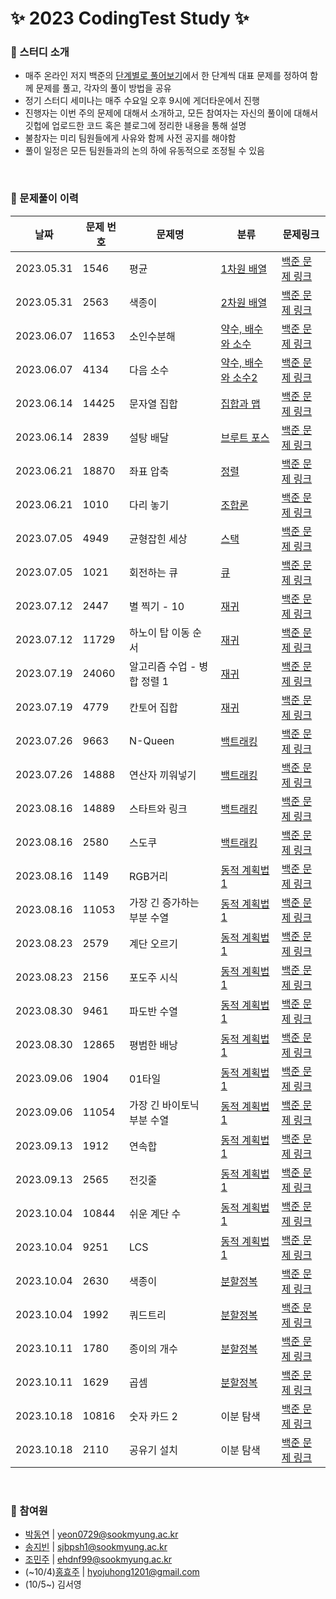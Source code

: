 # ✨ 2023 CodingTest Study ✨

### 📌 스터디 소개
* 매주 온라인 저지 백준의 [단계별로 풀어보기](https://www.acmicpc.net/step)에서 한 단계씩 대표 문제를 정하여 함께 문제를 풀고, 각자의 풀이 방법을 공유
* 정기 스터디 세미나는 매주 수요일 오후 9시에 게더타운에서 진행
* 진행자는 이번 주의 문제에 대해서 소개하고, 모든 참여자는 자신의 풀이에 대해서 깃헙에 업로드한 코드 혹은 블로그에 정리한 내용을 통해 설명
* 불참자는 미리 팀원들에게 사유와 함께 사전 공지를 해야함
* 풀이 일정은 모든 팀원들과의 논의 하에 유동적으로 조정될 수 있음

<br/>

### 📌 문제풀이 이력 
| 날짜 | 문제 번호 | 문제명 | 분류 | 문제링크 |
| --- | --- | --- | --- | --- |
| 2023.05.31 | 1546 | 평균 | [1차원 배열](https://github.com/DyeonPark/2023_CodingTest_Study/tree/main/Baekjoon/1%EC%B0%A8%EC%9B%90%20%EB%B0%B0%EC%97%B4) | [백준 문제 링크](https://www.acmicpc.net/problem/1546) |
| 2023.05.31 | 2563 | 색종이 | [2차원 배열](https://github.com/DyeonPark/2023_CodingTest_Study/tree/main/Baekjoon/2%EC%B0%A8%EC%9B%90%20%EB%B0%B0%EC%97%B4) | [백준 문제 링크](https://www.acmicpc.net/problem/2563) |
| 2023.06.07 | 11653 | 소인수분해 | [약수, 배수와 소수](https://github.com/DyeonPark/2023_CodingTest_Study/tree/main/Baekjoon/%EC%95%BD%EC%88%98%2C%20%EB%B0%B0%EC%88%98%EC%99%80%20%EC%86%8C%EC%88%98) | [백준 문제 링크](https://www.acmicpc.net/problem/11653) |
| 2023.06.07 | 4134 | 다음 소수 | [약수, 배수와 소수2](https://github.com/DyeonPark/2023_CodingTest_Study/tree/main/Baekjoon/%EC%95%BD%EC%88%98%2C%20%EB%B0%B0%EC%88%98%EC%99%80%20%EC%86%8C%EC%88%98%202) | [백준 문제 링크](https://www.acmicpc.net/problem/4134) |
| 2023.06.14 | 14425 | 문자열 집합 | [집합과 맵](https://github.com/DyeonPark/2023_CodingTest_Study/tree/main/Baekjoon/%EC%A7%91%ED%95%A9%EA%B3%BC%20%EB%A7%B5) | [백준 문제 링크](https://www.acmicpc.net/problem/14425) |
| 2023.06.14 | 2839 | 설탕 배달 | [브루트 포스](https://github.com/DyeonPark/2023_CodingTest_Study/tree/main/Baekjoon/%EB%B8%8C%EB%A3%A8%ED%8A%B8%20%ED%8F%AC%EC%8A%A4) | [백준 문제 링크](https://www.acmicpc.net/problem/2839) |
| 2023.06.21 | 18870 | 좌표 압축 | [정렬](https://github.com/DyeonPark/2023_CodingTest_Study/tree/main/Baekjoon/%EC%A0%95%EB%A0%AC) | [백준 문제 링크](https://www.acmicpc.net/problem/18870) |
| 2023.06.21 | 1010 | 다리 놓기 | [조합론](https://github.com/DyeonPark/2023_CodingTest_Study/tree/main/Baekjoon/%EC%A1%B0%ED%95%A9%EB%A1%A0) | [백준 문제 링크](https://www.acmicpc.net/problem/1010) |
| 2023.07.05 | 4949 | 균형잡힌 세상 | [스택](https://github.com/DyeonPark/2023_CodingTest_Study/tree/main/Baekjoon/%EC%8A%A4%ED%83%9D) | [백준 문제 링크](https://www.acmicpc.net/problem/4949) |
| 2023.07.05 | 1021 | 회전하는 큐 | [큐](https://github.com/DyeonPark/2023_CodingTest_Study/tree/main/Baekjoon/%ED%81%90) | [백준 문제 링크](https://www.acmicpc.net/problem/1021) |
| 2023.07.12 | 2447 | 별 찍기 - 10 | [재귀](https://github.com/DyeonPark/2023_CodingTest_Study/tree/main/Baekjoon/%EC%9E%AC%EA%B7%80) | [백준 문제 링크](https://www.acmicpc.net/problem/2447) |
| 2023.07.12 | 11729 | 하노이 탑 이동 순서 | [재귀](https://github.com/DyeonPark/2023_CodingTest_Study/tree/main/Baekjoon/%EC%9E%AC%EA%B7%80) | [백준 문제 링크](https://www.acmicpc.net/problem/11729) |
| 2023.07.19 | 24060 | 알고리즘 수업 - 병합 정렬 1 | [재귀](https://github.com/DyeonPark/2023_CodingTest_Study/tree/main/Baekjoon/%EC%9E%AC%EA%B7%80) | [백준 문제 링크](https://www.acmicpc.net/problem/24060) |
| 2023.07.19 | 4779 | 칸토어 집합 | [재귀](https://github.com/DyeonPark/2023_CodingTest_Study/tree/main/Baekjoon/%EC%9E%AC%EA%B7%80) | [백준 문제 링크](https://www.acmicpc.net/problem/4779) |
| 2023.07.26 | 9663 | N-Queen | [백트래킹](https://github.com/DyeonPark/2023_CodingTest_Study/tree/main/Baekjoon/%EB%B0%B1%ED%8A%B8%EB%9E%98%ED%82%B9) | [백준 문제 링크](https://www.acmicpc.net/problem/9663) |
| 2023.07.26 | 14888 | 연산자 끼워넣기 | [백트래킹](https://github.com/DyeonPark/2023_CodingTest_Study/tree/main/Baekjoon/%EB%B0%B1%ED%8A%B8%EB%9E%98%ED%82%B9) | [백준 문제 링크](https://www.acmicpc.net/problem/14888) |
| 2023.08.16 | 14889 | 스타트와 링크 | [백트래킹](https://github.com/DyeonPark/2023_CodingTest_Study/tree/main/Baekjoon/%EB%B0%B1%ED%8A%B8%EB%9E%98%ED%82%B9) | [백준 문제 링크](https://www.acmicpc.net/problem/14889) |
| 2023.08.16 | 2580 | 스도쿠 | [백트래킹](https://github.com/DyeonPark/2023_CodingTest_Study/tree/main/Baekjoon/%EB%B0%B1%ED%8A%B8%EB%9E%98%ED%82%B9) | [백준 문제 링크](https://www.acmicpc.net/problem/2580) |
| 2023.08.16 | 1149 | RGB거리 | [동적 계획법1](https://github.com/DyeonPark/2023_CodingTest_Study/tree/main/Baekjoon/%EB%8F%99%EC%A0%81%20%EA%B3%84%ED%9A%8D%EB%B2%951) | [백준 문제 링크](https://www.acmicpc.net/problem/1149) |
| 2023.08.16 | 11053 | 가장 긴 증가하는 부분 수열 | [동적 계획법1](https://github.com/DyeonPark/2023_CodingTest_Study/tree/main/Baekjoon/%EB%8F%99%EC%A0%81%20%EA%B3%84%ED%9A%8D%EB%B2%951) | [백준 문제 링크](https://www.acmicpc.net/problem/11053) |
| 2023.08.23 | 2579 | 계단 오르기 | [동적 계획법1](https://github.com/DyeonPark/2023_CodingTest_Study/tree/main/Baekjoon/%EB%8F%99%EC%A0%81%20%EA%B3%84%ED%9A%8D%EB%B2%951) | [백준 문제 링크](https://www.acmicpc.net/problem/2579) |
| 2023.08.23 | 2156 | 포도주 시식 | [동적 계획법1](https://github.com/DyeonPark/2023_CodingTest_Study/tree/main/Baekjoon/%EB%8F%99%EC%A0%81%20%EA%B3%84%ED%9A%8D%EB%B2%951) | [백준 문제 링크](https://www.acmicpc.net/problem/2156) |
| 2023.08.30 | 9461 | 파도반 수열 | [동적 계획법1](https://github.com/DyeonPark/2023_CodingTest_Study/tree/main/Baekjoon/%EB%8F%99%EC%A0%81%20%EA%B3%84%ED%9A%8D%EB%B2%951) | [백준 문제 링크](https://www.acmicpc.net/problem/9461) |
| 2023.08.30 | 12865 | 평범한 배낭 | [동적 계획법1](https://github.com/DyeonPark/2023_CodingTest_Study/tree/main/Baekjoon/%EB%8F%99%EC%A0%81%20%EA%B3%84%ED%9A%8D%EB%B2%951) | [백준 문제 링크](https://www.acmicpc.net/problem/12865) |
| 2023.09.06 | 1904 | 01타일 | [동적 계획법1](https://github.com/DyeonPark/2023_CodingTest_Study/tree/main/Baekjoon/%EB%8F%99%EC%A0%81%20%EA%B3%84%ED%9A%8D%EB%B2%951) | [백준 문제 링크](https://www.acmicpc.net/problem/1904) |
| 2023.09.06 | 11054 | 가장 긴 바이토닉 부분 수열 | [동적 계획법1](https://github.com/DyeonPark/2023_CodingTest_Study/tree/main/Baekjoon/%EB%8F%99%EC%A0%81%20%EA%B3%84%ED%9A%8D%EB%B2%951) | [백준 문제 링크](https://www.acmicpc.net/problem/11054) |
| 2023.09.13 | 1912 | 연속합 | [동적 계획법1](https://github.com/DyeonPark/2023_CodingTest_Study/tree/main/Baekjoon/%EB%8F%99%EC%A0%81%20%EA%B3%84%ED%9A%8D%EB%B2%951) | [백준 문제 링크](https://www.acmicpc.net/problem/1912) |
| 2023.09.13 | 2565 | 전깃줄 | [동적 계획법1](https://github.com/DyeonPark/2023_CodingTest_Study/tree/main/Baekjoon/%EB%8F%99%EC%A0%81%20%EA%B3%84%ED%9A%8D%EB%B2%951) | [백준 문제 링크](https://www.acmicpc.net/problem/2565) |
| 2023.10.04 | 10844 | 쉬운 계단 수 | [동적 계획법1](https://github.com/DyeonPark/2023_CodingTest_Study/tree/main/Baekjoon/%EB%8F%99%EC%A0%81%20%EA%B3%84%ED%9A%8D%EB%B2%951) | [백준 문제 링크](https://www.acmicpc.net/problem/10844) |
| 2023.10.04 | 9251 | LCS | [동적 계획법1](https://github.com/DyeonPark/2023_CodingTest_Study/tree/main/Baekjoon/%EB%8F%99%EC%A0%81%20%EA%B3%84%ED%9A%8D%EB%B2%951) | [백준 문제 링크](https://www.acmicpc.net/problem/9251) |
| 2023.10.04 | 2630 | 색종이 | [분할정복](https://github.com/DyeonPark/2023_CodingTest_Study/tree/main/Baekjoon/%EB%B6%84%ED%95%A0%20%EC%A0%95%EB%B3%B5) | [백준 문제 링크](https://www.acmicpc.net/problem/2630) |
| 2023.10.04 | 1992 | 쿼드트리 | [분할정복](https://github.com/DyeonPark/2023_CodingTest_Study/tree/main/Baekjoon/%EB%B6%84%ED%95%A0%20%EC%A0%95%EB%B3%B5) | [백준 문제 링크](https://www.acmicpc.net/problem/1992) |
| 2023.10.11 | 1780 | 종이의 개수 | [분할정복](https://github.com/DyeonPark/2023_CodingTest_Study/tree/main/Baekjoon/%EB%B6%84%ED%95%A0%20%EC%A0%95%EB%B3%B5) | [백준 문제 링크](https://www.acmicpc.net/problem/1780) |
| 2023.10.11 | 1629 | 곱셈 | [분할정복](https://github.com/DyeonPark/2023_CodingTest_Study/tree/main/Baekjoon/%EB%B6%84%ED%95%A0%20%EC%A0%95%EB%B3%B5) | [백준 문제 링크](https://www.acmicpc.net/problem/1629) |
| 2023.10.18 | 10816 | 숫자 카드 2 | 이분 탐색 | [백준 문제 링크](https://www.acmicpc.net/problem/10816) |
| 2023.10.18 | 2110 | 공유기 설치 | 이분 탐색 | [백준 문제 링크](https://www.acmicpc.net/problem/2110) |


<br/>
  
### 📌 참여원

- [박동연](https://github.com/DyeonPark) | yeon0729@sookmyung.ac.kr
- [송지빈](https://github.com/jibin86) |  sjbpsh1@sookmyung.ac.kr
- [조민주](https://github.com/MIN-JU-CHO) | ehdnf99@sookmyung.ac.kr
- (~10/4)[홍효주](https://github.com/HongHyoJu) | hyojuhong1201@gmail.com
- (10/5~) 김서영
